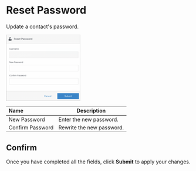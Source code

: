# Reset Password

Update a contact's password.

<img src="../../../images/reset-contact.png" alt="reset-contact" style="width: 40%; display: block"></a>

**Name** | **Description** 
:--- | ---
New Password | Enter the new password.
Confirm Password | Rewrite the new password.

## Confirm

Once you have completed all the fields, click **Submit** to apply your changes.

